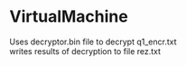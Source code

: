 # VirtualMachine
Uses decryptor.bin file to decrypt q1_encr.txt <br>
writes results of  decryption to file rez.txt
